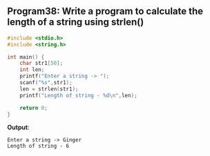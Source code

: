 ## Program38: Write a program to calculate the length of a string using strlen()
```c
#include <stdio.h>
#include <string.h>

int main() {
    char str1[50];
    int len;
    printf("Enter a string -> ");
    scanf("%s",str1);
    len = strlen(str1);
    printf("Length of string - %d\n",len);

    return 0;
}
```
**Output**:
```
Enter a string -> Ginger
Length of string - 6
```

